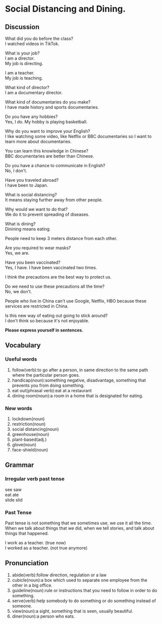 # Social Distancing and Dining.
## Discussion 
What did you do before the class?   
I watched videos in TikTok.  

What is your job?  
I am a director.  
My job is directing.  

I am a teacher.  
My job is teaching.  

What kind of director?  
I am a documentary director.  

What kind of documentaries do you make?  
I have made history and sports documentaries.  

Do you have any hobbies?  
Yes, I do. My hobby is playing basketball.  

Why do you want to improve your English?  
I like watching some video, like Netflix or BBC documentaries so I want to learn more about documentaries.  

You can learn this knowledge in Chinese?  
BBC documentaries are better than Chinese.  

Do you have a chance to communicate in English?  
No, I don't.  

Have you traveled abroad?  
I have been to Japan.  

What is social distancing?  
It means staying further away from other people.  

Why would we want to do that?  
We do it to prevent spreading of diseases.  

What is dining?  
Dinining means eating.  

People need to keep 3 meters distance from each other.  

Are you required to wear masks?  
Yes, we are.  

Have you been vaccinated?  
Yes, I have. I have been vaccinated two times.  

I think the precautions are the best way to protect us.  

Do we need to use these precautions all the time?  
No, we don't.  

People who live in China can't use Google, Netflix, HBO because these services are restricted in China.  

Is this new way of eating out going to stick around?  
I don't think so because it's not enjoyable.  

**Please express yourself in sentences.**  

## Vocabulary
### Useful words
1. follow(verb):to go after a person, in same direction to the same path where the particular person goes.
1. handicap(noun):something negative, disadvantage, something that prevents you from doing something.
1. eat out(phrasal verb):eat at a restaurant
1. dining room(noun):a room in a home that is designated for eating.


### New words
1. lockdown(noun)
1. restriction(noun)
1. social distancing(noun)
1. greenhouse(noun)
1. plant-based(adj.)
1. glove(noun)
1. face-shield(noun)


## Grammar
### Irregular verb past tense
see saw  
eat ate  
slide slid  

### Past Tense
Past tense is not something that we sometimes use, we use it all the time. When we talk about things that we did, when we tell stories, and talk about things that happened.  

I work as a teacher. (true now)   
I worked as a teacher. (not true anymore)   

## Pronunciation
1. abide(verb):follow direction, regulation or a law
1. cubicle(noun):a box which used to separate one employee from the other in a big office.
1. guideline(noun):rule or instructions that you need to follow in order to do something.
1. serve(verb):help somebody to do something or do something instead of someone.
1. view(noun):a sight, something that is seen, usually beautiful. 
1. diner(noun):a person who eats.
